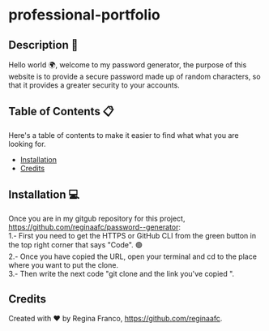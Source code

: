 # professional-portfolio

## Description 📝

Hello world 🌍, welcome to my password generator, the purpose of this website is to provide a secure password made up of random characters, so that it provides a greater security to your accounts. 

## Table of Contents 📋
Here's a table of contents to make it easier to find what what you are looking for.
- [Installation](#installation) 
- [Credits](#credits)

## Installation 💻
Once you are in my gitgub repository for this project, <https://github.com/reginaafc/password--generator>: 
<br>
1.- First you need to get the HTTPS or GitHub CLI from the green button in the top right corner that says "Code". 🟢
<br>
2.- Once you have copied the URL, open your terminal and cd to the place where you want to put the clone. 
<br>
3.- Then write the next code "git clone and the link you've copied ".

## Credits
Created with ♥️ by Regina Franco, <https://github.com/reginaafc>.
